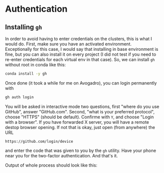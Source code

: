 # Authentication

## Installing `gh`

In order to avoid having to enter credentials on the clusters, this
is what I would do. First, make sure you have an activated
environment. Exceptionally for this case, I would say that installing
in base environment is fine, but you can also install it on every
project (I did not test if you need to re-enter credentials for each
virtual env in that case). So, we can install `gh` without root in
conda like this:
```bash
conda install -y gh
```

Once done (it took a while for me on Avogadro), you can login
permanently with
```bash
gh auth login
```

You will be asked in interactive mode two questions, first "where do
you use GitHub", answer "GitHub.com". Second, "what is your preferred
protocol", choose "HTTPS" (should be default). Confirme with `Y`, and
choose "Login with a browser". If you have forwarded X server, you
will have a remote destop browser opening. If not that is okay, just
open (from anywhere) the URL
```
https://github.com/login/device
```
and enter the code that was given to you by the `gh` utility. Have
your phone near you for the two-factor authentication. And that's it.

Output of whole process should look like this:
